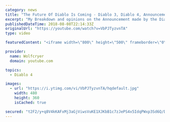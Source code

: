```yaml
---
category: news
title: "The Future Of Diablo Is Coming - Diablo 3, Diablo 4, Announcement Incoming"
excerpt: "My Breakdown and opinions on the Announcement made by the Diablo team today! The Future of Diablo is COMING!!!! I tried to make the edits in this video as ..."
publishedDateTime: 2018-08-08T22:14:33Z
originalUrl: "https://youtube.com/watch?v=VbPJTyzvnTA"
type: video

featuredContent: "<iframe width=\"800\" height=\"500\" frameborder=\"0\" src=\"https://www.youtube.com/embed/VbPJTyzvnTA\" allow=\"accelerometer; autoplay; encrypted-media; gyroscope; picture-in-picture\" allowfullscreen></iframe>"

provider:
  name: Wolfcryer
  domain: youtube.com

topics:
  - Diablo 4

images:
  - url: "https://i.ytimg.com/vi/VbPJTyzvnTA/hqdefault.jpg"
    width: 480
    height: 360
    isCached: true

secured: "t2F2/y+q8V4kKAFxMj3aGjViwsVuKE1XJKbB1c7zJePS4x5IdqPWxp3Sd6Q/DzpxaU79qrfeqGvmRTFzHZS73lZA6/w8rFXpsR1Sa3dFKbf3liPHa0RCFMkPQuolJihWb1xEN3xEdy5vNey7WgQtGgwbh6FO740TVsfUG3Y/w1Ps5VQ9fT/0jOzz+exf//OSZb+9f+gj49f1fZzFvn/GFr1K/gnfRiJzc6p8wfOMdOgb3NncIkomguYV+sRh1+ch8XIGg1vnelGt/Z7WoPuIry13F1N1A0WOa0SKv0sQyPWAshrJydy+7EZDJvGAceT3yHpU1UxnRwXtYW25FCjUF48x5vLIApXyWzxfWyZX9333Xy5ACqdEWnz8GPvyVpx2P7e/5apfIeU9VO88d83zSCvl3KEziBcSZRyb2RKkMgjTGJ/Guepmy5OlK4g//Sp/;f90kbNbJnPp948IN1PEF/w=="
---
```


